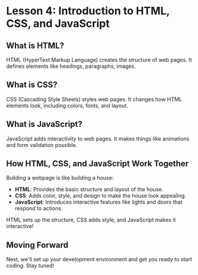 # **Lesson 4: Introduction to HTML, CSS, and JavaScript**

## **What is HTML?**
HTML (HyperText Markup Language) creates the structure of web pages. It defines elements like headings, paragraphs, images.

## **What is CSS?**
CSS (Cascading Style Sheets) styles web pages. It changes how HTML elements look, including colors, fonts, and layout.

## **What is JavaScript?**
JavaScript adds interactivity to web pages. It makes things like animations and form validation possible.

## **How HTML, CSS, and JavaScript Work Together**
Building a webpage is like building a house:
- **HTML**: Provides the basic structure and layout of the house.
- **CSS**: Adds color, style, and design to make the house look appealing.
- **JavaScript**: Introduces interactive features like lights and doors that respond to actions.

HTML sets up the structure, CSS adds style, and JavaScript makes it interactive!

## **Moving Forward**
Next, we'll set up your development environment and get you ready to start coding. Stay tuned!


<!--stackedit_data:
eyJoaXN0b3J5IjpbLTExNzQyNTMzNDddfQ==
-->